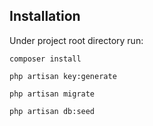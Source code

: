 ## Installation

Under project root directory run:

```
composer install

php artisan key:generate

php artisan migrate

php artisan db:seed

```
